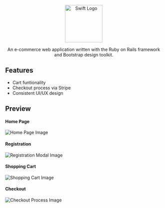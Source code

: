 <p align="center">
  <img width="120" src="https://github.com/edwardhwseo/Swift/assets/124828951/3ab4c335-68a9-4841-b573-fb100ed50be4" alt="Swift Logo">
</p>
<p align="center">An e-commerce web application written with the Ruby on Rails framework and Bootstrap design toolkit.</p>
<h2>Features</h2>
  <ul>
    <li>Cart funtionality</li>
    <li>Checkout process via Stripe</li>
    <li>Consistent UI/UX design</li>
  </ul>
<h2>Preview</h2>
<h4>Home Page</h4>
<img src="https://github.com/edwardhwseo/Swift/assets/124828951/5245bde8-b322-44d3-b805-3c32fc3f4644" alt="Home Page Image">
<h4>Registration</h4>
<img src="https://github.com/edwardhwseo/Swift/assets/124828951/b66569fa-59d8-4869-b0ec-a960788e6bb2" alt="Registration Modal Image">
<h4>Shopping Cart</h4>
<img src="https://github.com/edwardhwseo/Swift/assets/124828951/5c575000-c5dd-4d53-bd0d-20f319ad67e1" alt="Shopping Cart Image">
<h4>Checkout</h4>
<img src="https://github.com/edwardhwseo/Swift/assets/124828951/99ee80c9-3560-4b24-82c0-98c139c369d3" alt="Checkout Process Image">
